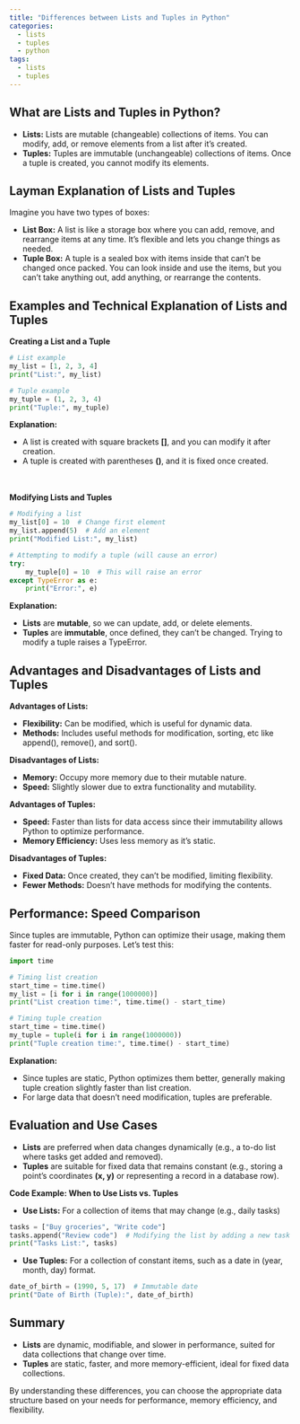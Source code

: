 ```yaml
---
title: "Differences between Lists and Tuples in Python"
categories:
  - lists
  - tuples
  - python
tags:
  - lists
  - tuples
---
```


## What are Lists and Tuples in Python?
- **Lists:** Lists are mutable (changeable) collections of items. You can modify, add, or remove elements from a list after it’s created.
- **Tuples:** Tuples are immutable (unchangeable) collections of items. Once a tuple is created, you cannot modify its elements.

## Layman Explanation of Lists and Tuples
Imagine you have two types of boxes:

- **List Box:** A list is like a storage box where you can add, remove, and rearrange items at any time. It’s flexible and lets you change things as needed.
- **Tuple Box:** A tuple is a sealed box with items inside that can’t be changed once packed. You can look inside and use the items, but you can’t take anything out, add anything, or rearrange the contents.

## Examples and Technical Explanation of Lists and Tuples

**Creating a List and a Tuple**
```python
# List example
my_list = [1, 2, 3, 4]
print("List:", my_list)

# Tuple example
my_tuple = (1, 2, 3, 4)
print("Tuple:", my_tuple)
```
**Explanation:**

- A list is created with square brackets **[]**, and you can modify it after creation.
- A tuple is created with parentheses **()**, and it is fixed once created.

<br><br>**Modifying Lists and Tuples**
```python
# Modifying a list
my_list[0] = 10  # Change first element
my_list.append(5)  # Add an element
print("Modified List:", my_list)

# Attempting to modify a tuple (will cause an error)
try:
    my_tuple[0] = 10  # This will raise an error
except TypeError as e:
    print("Error:", e)
```
**Explanation:**

- **Lists** are **mutable**, so we can update, add, or delete elements.
- **Tuples** are **immutable**, once defined, they can’t be changed. Trying to modify a tuple raises a TypeError.


## Advantages and Disadvantages of Lists and Tuples

**Advantages of Lists:**

- **Flexibility:** Can be modified, which is useful for dynamic data.
- **Methods:** Includes useful methods for modification, sorting, etc like append(), remove(), and sort().

**Disadvantages of Lists:**

- **Memory:** Occupy more memory due to their mutable nature.
- **Speed:** Slightly slower due to extra functionality and mutability.

**Advantages of Tuples:**

- **Speed:** Faster than lists for data access since their immutability allows Python to optimize performance.
- **Memory Efficiency:** Uses less memory as it’s static.

**Disadvantages of Tuples:**

- **Fixed Data:** Once created, they can’t be modified, limiting flexibility.
- **Fewer Methods:** Doesn’t have methods for modifying the contents.

## Performance: Speed Comparison
Since tuples are immutable, Python can optimize their usage, making them faster for read-only purposes. Let’s test this:
```python
import time

# Timing list creation
start_time = time.time()
my_list = [i for i in range(1000000)]
print("List creation time:", time.time() - start_time)

# Timing tuple creation
start_time = time.time()
my_tuple = tuple(i for i in range(1000000))
print("Tuple creation time:", time.time() - start_time)
```
**Explanation:**

- Since tuples are static, Python optimizes them better, generally making tuple creation slightly faster than list creation.
- For large data that doesn’t need modification, tuples are preferable.

## Evaluation and Use Cases
- **Lists** are preferred when data changes dynamically (e.g., a to-do list where tasks get added and removed).
- **Tuples** are suitable for fixed data that remains constant (e.g., storing a point’s coordinates **(x, y)** or representing a record in a database row).

**Code Example: When to Use Lists vs. Tuples**
- **Use Lists:** For a collection of items that may change (e.g., daily tasks)
```python
tasks = ["Buy groceries", "Write code"]
tasks.append("Review code")  # Modifying the list by adding a new task
print("Tasks List:", tasks)
```
- **Use Tuples:** For a collection of constant items, such as a date in (year, month, day) format.
```python
date_of_birth = (1990, 5, 17)  # Immutable date
print("Date of Birth (Tuple):", date_of_birth)
```

## Summary
- **Lists** are dynamic, modifiable, and slower in performance, suited for data collections that change over time.
- **Tuples** are static, faster, and more memory-efficient, ideal for fixed data collections.

By understanding these differences, you can choose the appropriate data structure based on your needs for performance, memory efficiency, and flexibility.